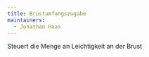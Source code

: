 ```yaml
---
title: Brustumfangszugabe
maintainers:
  - Jonathan Haas
---
```


Steuert die Menge an Leichtigkeit an der Brust
